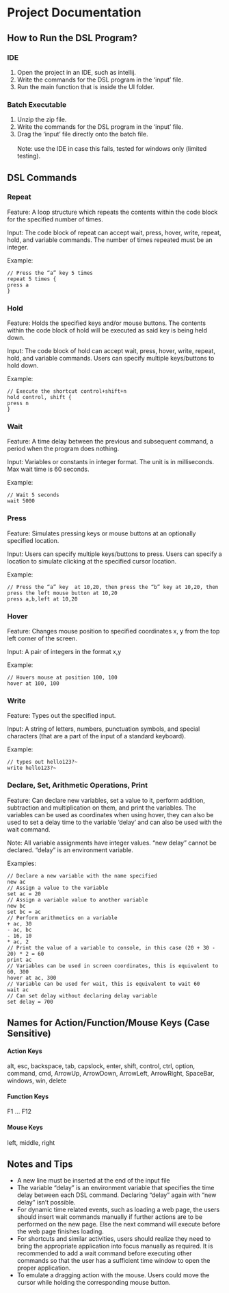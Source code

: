 # Project Documentation
## How to Run the DSL Program? </br>
### IDE
1. Open the project in an IDE, such as intellij. </br>
2. Write the commands for the DSL program in the ‘input’ file. </br>
3. Run the main function that is inside the UI folder. </br>
### Batch Executable
1. Unzip the zip file. </br>
2. Write the commands for the DSL program in the ‘input’ file. </br> 
3. Drag the ‘input’ file directly onto the batch file. </br> </br>
Note: use the IDE in case this fails, tested for windows only (limited testing).

## DSL Commands </br>


### Repeat </br>
Feature: A loop structure which repeats the contents within the code block for the specified number of times.

Input:
The code block of repeat can accept wait, press, hover, write, repeat, hold, and variable commands. 
The number of times repeated must be an integer.

Example:

    // Press the “a” key 5 times
    repeat 5 times {
    press a
    }


### Hold</br>
Feature:
Holds the specified keys and/or mouse buttons. The contents within the code block of hold will be executed as said key is being held down.

Input:
The code block of hold can accept wait, press, hover, write, repeat, hold, and variable commands.
Users can specify multiple keys/buttons to hold down.

Example:</br>

    // Execute the shortcut control+shift+n
    hold control, shift {
    press n
    }

### Wait</br>
Feature:
A time delay between the previous and subsequent command, a period when the program does nothing.

Input:
Variables or constants in integer format. The unit is in milliseconds. Max wait time is 60 seconds.

Example:</br>

    // Wait 5 seconds
    wait 5000

### Press</br>
Feature:
Simulates pressing keys or mouse buttons at an optionally specified location.

Input:
Users can specify multiple keys/buttons to press.
Users can specify a location to simulate clicking at the specified cursor location.

Example: </br>

    // Press the “a” key  at 10,20, then press the “b” key at 10,20, then press the left mouse button at 10,20
    press a,b,left at 10,20 

### Hover</br>
Feature:
Changes mouse position to specified coordinates x, y from the top left corner of the screen.

Input:
A pair of integers in the format x,y

Example: </br>

    // Hovers mouse at position 100, 100
    hover at 100, 100

### Write </br>
Feature:
Types out the specified input.

Input: A string of letters, numbers, punctuation symbols, and special characters (that are a part of the input of a standard keyboard).
    
Example: </br>
    
    // types out hello123?~
    write hello123?~
    

### Declare, Set, Arithmetic Operations, Print </br>
Feature:  Can declare new variables, set a value to it, perform addition, subtraction and multiplication on them, and print the variables. The variables can be used as coordinates when using hover, they can also be used to set a delay time to the variable ‘delay’ and can also be used with the wait command.

Note:
All variable assignments have integer values.
“new delay” cannot be declared. “delay” is an environment variable.

Examples: </br>

    // Declare a new variable with the name specified
    new ac
    // Assign a value to the variable
    set ac = 20
    // Assign a variable value to another variable
    new bc
    set bc = ac
    // Perform arithmetics on a variable
    + ac, 30
    - ac, bc
    - 16, 10
    * ac, 2
    // Print the value of a variable to console, in this case (20 + 30 - 20) * 2 = 60
    print ac
    // Variables can be used in screen coordinates, this is equivalent to 60, 300
    hover at ac, 300
    // Variable can be used for wait, this is equivalent to wait 60
    wait ac
    // Can set delay without declaring delay variable
    set delay = 700

## Names for Action/Function/Mouse Keys (Case Sensitive) </br>
#### Action Keys</br>
alt, esc, backspace, tab, capslock, enter, shift, control, ctrl, option, command, cmd, ArrowUp, ArrowDown, ArrowLeft, ArrowRight, SpaceBar, windows, win, delete</br>
#### Function Keys</br>
F1 … F12</br>
#### Mouse Keys</br>
left, middle, right</br>

## Notes and Tips </br>
- A new line must be inserted at the end of the input file
- The variable “delay” is an environment variable that specifies the time delay between each DSL command. Declaring “delay” again with “new delay” isn’t possible.
- For dynamic time related events, such as loading a web page, the users should insert wait commands manually if further actions are to be performed on the new page. Else the next command will execute before the web page finishes loading.
- For shortcuts and similar activities, users should realize they need to bring the appropriate application into focus manually as required. It is recommended to add a wait command before executing other commands so that the user has a sufficient time window to open the proper application.
- To emulate a dragging action with the mouse. Users could move the cursor while holding the corresponding mouse button.
